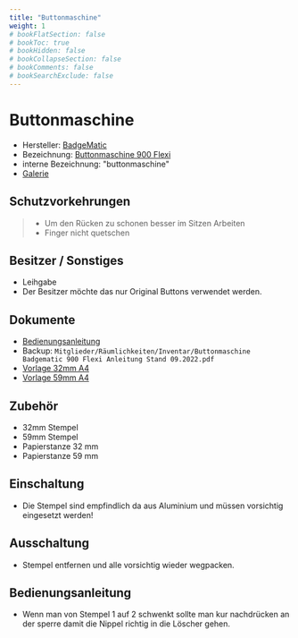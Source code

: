```yaml
---
title: "Buttonmaschine"
weight: 1
# bookFlatSection: false
# bookToc: true
# bookHidden: false
# bookCollapseSection: false
# bookComments: false
# bookSearchExclude: false
---
```

# Buttonmaschine

- Hersteller: [BadgeMatic](https://www.badgematic.de/)
- Bezeichnung: [Buttonmaschine 900 Flexi](https://www.badgematic.de/de/buttonmaschinen/maschinen-buttonmaschine-900-flexi)
- interne Bezeichnung: "buttonmaschine"
- [Galerie](https://galerie.erfindergeist.org/index.php?/category/47)

## Schutzvorkehrungen

> - Um den Rücken zu schonen besser im Sitzen Arbeiten
> - Finger nicht quetschen

## Besitzer / Sonstiges

- Leihgabe
- Der Besitzer möchte das nur Original Buttons verwendet werden.

## Dokumente

- [Bedienungsanleitung](https://www.badgematic.de/media/wysiwyg/pagebuilder/Flexi-Anleitung-BADGEMATIC-DE-Stand-09.2022.pdf)
- Backup: `Mitglieder/Räumlichkeiten/Inventar/Buttonmaschine Badgematic 900 Flexi Anleitung Stand 09.2022.pdf`
- [Vorlage 32mm A4](/assets/buttonmaschine/erfindergeist_32mm_a4.svg)
- [Vorlage 59mm A4](/assets/buttonmaschine/erfindergeist_59mm_a4.svg)

## Zubehör

- 32mm Stempel
- 59mm Stempel
- Papierstanze 32 mm
- Papierstanze 59 mm

## Einschaltung

- Die Stempel sind empfindlich da aus Aluminium und müssen vorsichtig eingesetzt werden!

## Ausschaltung

- Stempel entfernen und alle vorsichtig wieder wegpacken.

## Bedienungsanleitung

- Wenn man von Stempel 1 auf 2 schwenkt sollte man kur nachdrücken an der sperre damit die Nippel richtig in die Löscher gehen.

